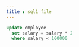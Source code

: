 ```yaml
---
title : sql1 file
---
```


~~~~sql
update employee
  set salary = salary * 2
  where salary < 100000
~~~~